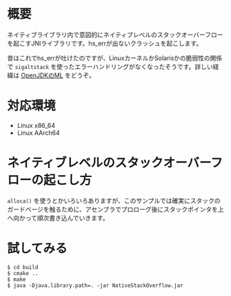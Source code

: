 # 概要

ネイティブライブラリ内で意図的にネイティブレベルのスタックオーバーフローを起こすJNIライブラリです。hs_errが出ないクラッシュを起こします。

昔はこれでhs_errが吐けたのですが、LinuxカーネルかSolarisかの脆弱性の関係で `sigaltstack` を使ったエラーハンドリングがなくなったそうです。詳しい経緯は [OpenJDKのML](http://mail.openjdk.java.net/pipermail/hotspot-runtime-dev/2011-August/002354.html) をどうぞ。

# 対応環境

* Linux x86_64
* Linux AArch64

# ネイティブレベルのスタックオーバーフローの起こし方

`alloca()` を使うとかいろいろありますが、このサンプルでは確実にスタックのガードページを触るために、アセンブラでプロローグ後にスタックポインタを上へ向かって順次書き込んでいきます。

# 試してみる

```
$ cd build
$ cmake ..
$ make
$ java -Djava.library.path=. -jar NativeStackOverflow.jar
```
